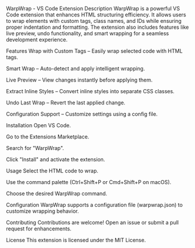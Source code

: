 WarpWrap - VS Code Extension
Description
WarpWrap is a powerful VS Code extension that enhances HTML structuring efficiency. It allows users to wrap elements with custom tags, class names, and IDs while ensuring proper indentation and formatting. The extension also includes features like live preview, undo functionality, and smart wrapping for a seamless development experience.

Features
Wrap with Custom Tags – Easily wrap selected code with HTML tags.

Smart Wrap – Auto-detect and apply intelligent wrapping.

Live Preview – View changes instantly before applying them.

Extract Inline Styles – Convert inline styles into separate CSS classes.

Undo Last Wrap – Revert the last applied change.

Configuration Support – Customize settings using a config file.

Installation
Open VS Code.

Go to the Extensions Marketplace.

Search for "WarpWrap".

Click "Install" and activate the extension.

Usage
Select the HTML code to wrap.

Use the command palette (Ctrl+Shift+P or Cmd+Shift+P on macOS).

Choose the desired WarpWrap command.

Configuration
WarpWrap supports a configuration file (warpwrap.json) to customize wrapping behavior.

Contributing
Contributions are welcome! Open an issue or submit a pull request for enhancements.

License
This extension is licensed under the MIT License.